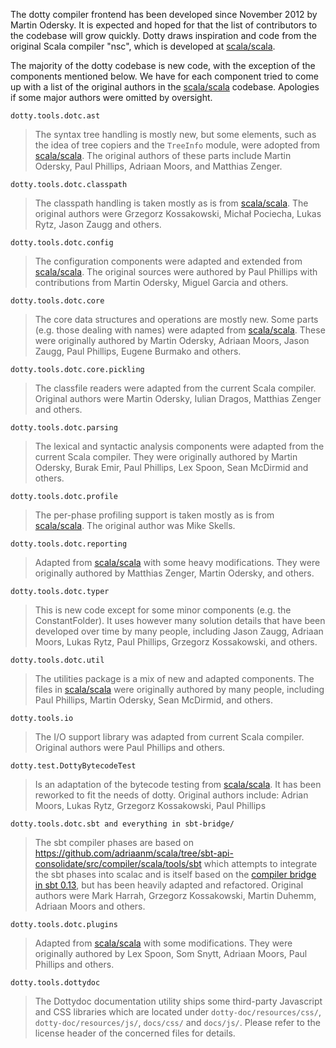 The dotty compiler frontend has been developed since November 2012 by Martin Odersky. It is expected and hoped for
that the list of contributors to the codebase will grow quickly. Dotty draws inspiration and code from the original
Scala compiler "nsc", which is developed at [scala/scala](https://github.com/scala/scala).

The majority of the dotty codebase is new code, with the exception of the components mentioned below. We have for each component tried to come up with a list of the original authors in the  [scala/scala](https://github.com/scala/scala) codebase. Apologies if some major authors were omitted by oversight.

`dotty.tools.dotc.ast`

> The syntax tree handling is mostly new, but some elements, such as the idea of tree copiers and the `TreeInfo` module,
> were adopted from  [scala/scala](https://github.com/scala/scala).
> The original authors of these parts include Martin Odersky, Paul Phillips, Adriaan Moors, and Matthias Zenger.

`dotty.tools.dotc.classpath`

> The classpath handling is taken mostly as is from [scala/scala](https://github.com/scala/scala).
> The original authors were Grzegorz Kossakowski, Michał Pociecha, Lukas  Rytz, Jason Zaugg and others.

`dotty.tools.dotc.config`

> The configuration components were adapted and extended from  [scala/scala](https://github.com/scala/scala).
> The original sources were authored by Paul Phillips with contributions from Martin Odersky, Miguel Garcia and others.

`dotty.tools.dotc.core`

> The core data structures and operations are mostly new. Some parts (e.g. those dealing with names) were adapted from  [scala/scala](https://github.com/scala/scala).
> These were originally authored by Martin Odersky, Adriaan Moors, Jason Zaugg, Paul Phillips, Eugene Burmako and others.

`dotty.tools.dotc.core.pickling`

> The classfile readers were adapted from the current Scala compiler. Original authors were Martin Odersky, Iulian Dragos, Matthias Zenger and others.

`dotty.tools.dotc.parsing`

> The lexical and syntactic analysis components were adapted from the current Scala compiler. They were originally authored by Martin Odersky,
> Burak Emir, Paul Phillips, Lex Spoon, Sean McDirmid and others.

`dotty.tools.dotc.profile`

> The per-phase profiling support is taken mostly as is from [scala/scala](https://github.com/scala/scala).
> The original author was Mike Skells.

`dotty.tools.dotc.reporting`

> Adapted from  [scala/scala](https://github.com/scala/scala) with some heavy modifications. They were originally authored by Matthias Zenger, Martin Odersky, and others.

`dotty.tools.dotc.typer`

> This is new code except for some minor components (e.g. the ConstantFolder). It uses however many solution details that have been developed over time by many people, including Jason Zaugg, Adriaan Moors, Lukas Rytz, Paul Phillips, Grzegorz Kossakowski, and others.

`dotty.tools.dotc.util`

> The utilities package is a mix of new and adapted components. The files in  [scala/scala](https://github.com/scala/scala) were originally authored by many people,
> including Paul Phillips, Martin Odersky, Sean McDirmid, and others.

`dotty.tools.io`

> The I/O support library was adapted from current Scala compiler. Original authors were Paul Phillips and others.

`dotty.test.DottyBytecodeTest`

> Is an adaptation of the bytecode testing from
> [scala/scala](https://github.com/scala/scala). It has been reworked to fit
> the needs of dotty. Original authors include: Adrian Moors, Lukas Rytz,
> Grzegorz Kossakowski, Paul Phillips

`dotty.tools.dotc.sbt and everything in sbt-bridge/`

> The sbt compiler phases are based on
> https://github.com/adriaanm/scala/tree/sbt-api-consolidate/src/compiler/scala/tools/sbt
> which attempts to integrate the sbt phases into scalac and is itself based on
> the [compiler bridge in sbt 0.13](https://github.com/sbt/sbt/tree/0.13/compile/interface/src/main/scala/xsbt),
> but has been heavily adapted and refactored.
> Original authors were Mark Harrah, Grzegorz Kossakowski, Martin Duhemm, Adriaan Moors and others.

`dotty.tools.dotc.plugins`

> Adapted from  [scala/scala](https://github.com/scala/scala) with some modifications. They were originally authored by Lex Spoon, Som Snytt, Adriaan Moors, Paul Phillips and others.

`dotty.tools.dottydoc`

> The Dottydoc documentation utility ships some third-party Javascript and CSS
> libraries which are located under `dotty-doc/resources/css/`,
> `dotty-doc/resources/js/`, `docs/css/` and `docs/js/`. Please refer to the
> license header of the concerned files for details.
